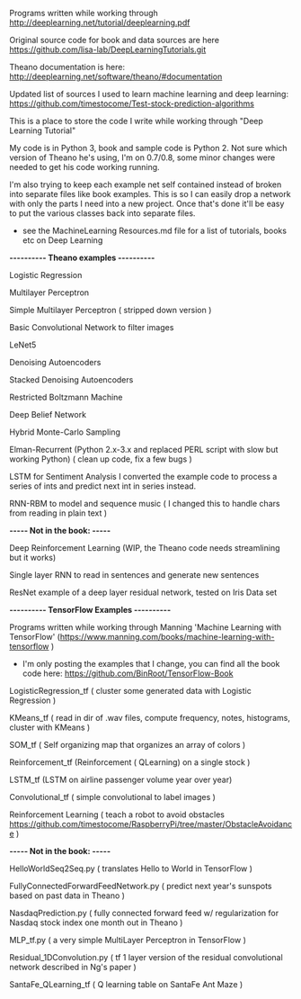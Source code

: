 
Programs written while working through http://deeplearning.net/tutorial/deeplearning.pdf 

Original source code for book and data sources are here https://github.com/lisa-lab/DeepLearningTutorials.git

Theano documentation is here: http://deeplearning.net/software/theano/#documentation

Updated list of sources I used to learn machine learning and deep learning: https://github.com/timestocome/Test-stock-prediction-algorithms

This is a place to store the code I write while working through "Deep Learning Tutorial"

My code is in Python 3, book and sample code is Python 2. Not sure which version of Theano he's using, I'm on 0.7/0.8, some minor changes were needed to get his code working running.

I'm also trying to keep each example net self contained instead of broken into separate files like book examples. This is so I can easily drop a network with only the parts I need into a new project. Once that's done it'll be easy to put the various classes back into separate files.


* see the MachineLearning Resources.md file for a list of tutorials, books etc on Deep Learning 

<b>---------- Theano examples ----------</b>

Logistic Regression 

Multilayer Perceptron

Simple Multilayer Perceptron ( stripped down version )

Basic Convolutional Network to filter images

LeNet5

Denoising Autoencoders

Stacked Denoising Autoencoders 

Restricted Boltzmann Machine 

Deep Belief Network 

Hybrid Monte-Carlo Sampling 

Elman-Recurrent (Python 2.x-3.x and replaced PERL script with slow but working Python)
                ( clean up code, fix a few bugs )


LSTM for Sentiment Analysis I converted the example code to process a series of ints and predict next int in series instead.

RNN-RBM to model and sequence music ( I changed this to handle chars from reading in plain text )


<b>----- Not in the book: -----</b>

Deep Reinforcement Learning (WIP, the Theano code needs streamlining but it works)

Single layer RNN to read in sentences and generate new sentences

ResNet example of a deep layer residual network, tested on Iris Data set

<b>---------- TensorFlow Examples ----------</b>

Programs written while working through Manning 'Machine Learning with TensorFlow'
(https://www.manning.com/books/machine-learning-with-tensorflow )

* I'm only posting the examples that I change, you can find all the book code here:
https://github.com/BinRoot/TensorFlow-Book

LogisticRegression_tf ( cluster some generated data with Logistic Regression )

KMeans_tf ( read in dir of .wav files, compute frequency, notes, histograms, cluster with KMeans )

SOM_tf ( Self organizing map that organizes an array of colors )

Reinforcement_tf (Reinforcement ( QLearning) on a single stock )

LSTM_tf (LSTM on airline passenger volume year over year)

Convolutional_tf ( simple convolutional to label images )

Reinforcement Learning ( teach a robot to avoid obstacles https://github.com/timestocome/RaspberryPi/tree/master/ObstacleAvoidance )


<b>----- Not in the book: -----</b>

HelloWorldSeq2Seq.py  ( translates Hello to World in TensorFlow )

FullyConnectedForwardFeedNetwork.py ( predict next year's sunspots based on past data in Theano )

NasdaqPrediction.py ( fully connected forward feed w/ regularization for Nasdaq stock index one month out  in Theano )

MLP_tf.py ( a very simple MultiLayer Perceptron in TensorFlow )

Residual_1DConvolution.py ( tf 1 layer version of the residual convolutional network described in Ng's paper ) 

SantaFe_QLearning_tf ( Q learning table on SantaFe Ant Maze )


